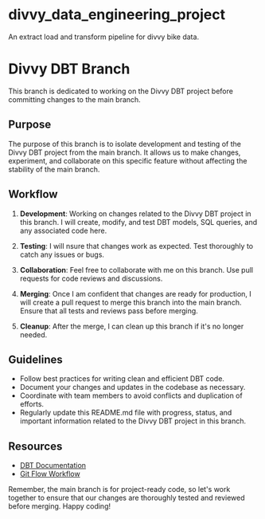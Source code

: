 # divvy_data_engineering_project
An extract load and transform pipeline for divvy bike data.

# Divvy DBT Branch

This branch is dedicated to working on the Divvy DBT project before committing changes to the main branch. 

## Purpose
The purpose of this branch is to isolate development and testing of the Divvy DBT project from the main branch. It allows us to make changes, experiment, and collaborate on this specific feature without affecting the stability of the main branch.

## Workflow
1. **Development**: Working on changes related to the Divvy DBT project in this branch. I will create, modify, and test DBT models, SQL queries, and any associated code here.

2. **Testing**: I will nsure that changes work as expected. Test thoroughly to catch any issues or bugs.

3. **Collaboration**: Feel free to collaborate with me on this branch. Use pull requests for code reviews and discussions.

4. **Merging**: Once I am confident that changes are ready for production, I will create a pull request to merge this branch into the main branch. Ensure that all tests and reviews pass before merging.

5. **Cleanup**: After the merge, I can clean up this branch if it's no longer needed.

## Guidelines
- Follow best practices for writing clean and efficient DBT code.
- Document your changes and updates in the codebase as necessary.
- Coordinate with team members to avoid conflicts and duplication of efforts.
- Regularly update this README.md file with progress, status, and important information related to the Divvy DBT project in this branch.

## Resources
- [DBT Documentation](https://docs.getdbt.com/docs/introduction)
- [Git Flow Workflow](https://www.atlassian.com/git/tutorials/comparing-workflows/gitflow-workflow)

Remember, the main branch is for project-ready code, so let's work together to ensure that our changes are thoroughly tested and reviewed before merging. Happy coding!

